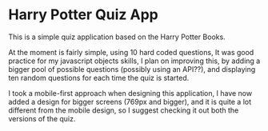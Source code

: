 # Harry Potter Quiz App

This is a simple quiz application based on the Harry Potter Books.

At the moment is fairly simple, using 10 hard coded questions, It was good practice for my javascript objects skills, I plan on improving this, by adding a bigger pool of possible questions (possibly using an API??), and displaying ten random questions for each time the quiz is started.

I took a mobile-first approach when designing this application, I have now added a design for bigger screens (769px and bigger), and it is quite a lot different from the mobile design, so I suggest checking it out both the versions of the quiz.
